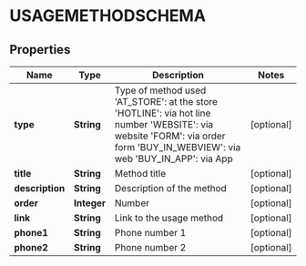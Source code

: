 

# USAGEMETHODSCHEMA


## Properties

| Name | Type | Description | Notes |
|------------ | ------------- | ------------- | -------------|
|**type** | **String** | Type of method used &#39;AT_STORE&#39;: at the store &#39;HOTLINE&#39;: via hot line number &#39;WEBSITE&#39;: via website &#39;FORM&#39;: via order form &#39;BUY_IN_WEBVIEW&#39;: via web &#39;BUY_IN_APP&#39;: via App |  [optional] |
|**title** | **String** | Method title |  [optional] |
|**description** | **String** | Description of the method |  [optional] |
|**order** | **Integer** | Number |  [optional] |
|**link** | **String** | Link to the usage method |  [optional] |
|**phone1** | **String** | Phone number 1 |  [optional] |
|**phone2** | **String** | Phone number 2 |  [optional] |



